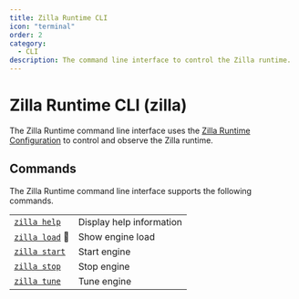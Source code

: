 ```yaml
---
title: Zilla Runtime CLI
icon: "terminal"
order: 2
category:
  - CLI
description: The command line interface to control the Zilla runtime.
---
```


# Zilla Runtime CLI (zilla)

The Zilla Runtime command line interface uses the [Zilla Runtime Configuration](/reference/zilla.yaml) to control and observe the Zilla runtime.

## Commands

The Zilla Runtime command line interface supports the following commands.

|                            |                          |
| -------------------------- | ------------------------ |
| [`zilla help`](clean.md)   | Display help information |
| [`zilla load`](load.md) 🚧 | Show engine load         |
| [`zilla start`](start.md)  | Start engine             |
| [`zilla stop`](stop.md)    | Stop engine              |
| [`zilla tune`](tune.md)    | Tune engine              |
